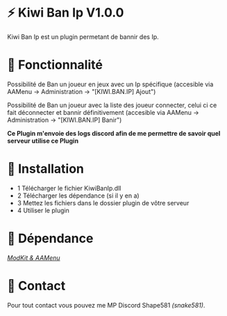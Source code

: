 # :zap: Kiwi Ban Ip V1.0.0

Kiwi Ban Ip est un plugin permetant de bannir des Ip.

# :wrench: Fonctionnalité

Possibilité de Ban un joueur en jeux avec un Ip spécifique (accesible via AAMenu -> Administration -> "[KIWI.BAN.IP] Ajout")

Possibilité de Ban un joueur avec la liste des joueur connecter, celui ci ce fait déconnecter et bannir définitivement (accesible via AAMenu -> Administration -> "[KIWI.BAN.IP] Banir")

**Ce Plugin m'envoie des logs discord afin de me permettre de savoir quel serveur utilise ce Plugin**

# :electric_plug:  Installation

- 1 Télécharger le fichier KiwiBanIp.dll
- 2 Télécharger les dépendance (si il y en a)
- 3 Mettez les fichiers dans le dossier plugin de vôtre serveur
- 4 Utiliser le plugin

# :green_book:  Dépendance

*[ModKit & AAMenu](https://github.com/Aarnow/NovaLife_ModKit-Releases/releases/tag/latest)*

# :postbox:  Contact

Pour tout contact vous pouvez me MP Discord Shape581 *(snake581)*.
